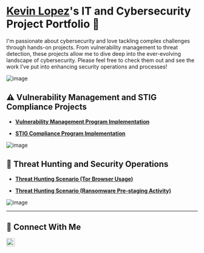 # <a href="https://www.linkedin.com/in/kevlo-cyber/">Kevin Lopez</a>'s IT and Cybersecurity Project Portfolio 🔐

I'm passionate about cybersecurity and love tackling complex challenges through hands-on projects. From vulnerability management to threat detection, these projects allow me to dive deep into the ever-evolving landscape of cybersecurity. Please feel free to check them out and see the work I’ve put into enhancing security operations and processes!

![image](https://github.com/user-attachments/assets/6bf791d1-61b1-4f54-a3db-4aeec896b73e)

## ⚠️ Vulnerability Management and STIG Compliance Projects

- **[Vulnerability Management Program Implementation](https://github.com/kevlo-cyber/vulnerability-management-program)**

- **[STIG Compliance Program Implementation](https://github.com/kevlo-cyber/stig-compliance-program)**

![image](https://github.com/user-attachments/assets/f9b5cb64-30f0-4f3f-8bd0-73bd90d77ee8)

## 🚨 Threat Hunting and Security Operations

- **[Threat Hunting Scenario (Tor Browser Usage)](https://github.com/kevlo-cyber/threat-hunting-scenario-tor)**

- **[Threat Hunting Scenario (Ransomware Pre-staging Activity)](https://github.com/kevlo-cyber/threat-hunting-scenario-ransomware-pre-staging-activity)**

![image](https://github.com/user-attachments/assets/efad175e-e225-4d45-8784-4a73088155aa)

<hr/>

## 🤳 Connect With Me

[<img align="left" alt="___________ | LinkedIn" width="22px" src="https://cdn.jsdelivr.net/npm/simple-icons@v3/icons/linkedin.svg" />][linkedin]

[linkedin]: https://linkedin.com/in/kevlo-cyber

<!--
<img width="35" alt="image" src="https://github.com/user-attachments/assets/2f41c7cd-5ea8-4475-b451-a37161b6c3fb"> 
<img width="35" alt="image" src="https://github.com/user-attachments/assets/77649969-9910-4994-8b96-74a116cfb2a8">
-->
